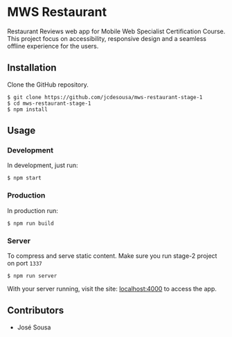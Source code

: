 # MWS Restaurant

Restaurant Reviews web app for Mobile Web Specialist Certification Course. This project focus on accessibility, responsive design and a seamless offline experience for the users.

<a name="instalation"></a>
## Installation

Clone the GitHub repository.

```
$ git clone https://github.com/jcdesousa/mws-restaurant-stage-1
$ cd mws-restaurant-stage-1
$ npm install
```

<a name="usage"></a>
## Usage

### Development
In development, just run:

```
$ npm start
```


### Production
In production run:
```
$ npm run build
```

### Server
To compress and serve static content. Make sure you run stage-2 project on port `1337`
```
$ npm run server
```

With your server running, visit the site: [localhost:4000](http://localhost:4000/) to access the app.

<a name="contributors"></a>
Contributors
------------

* José Sousa
